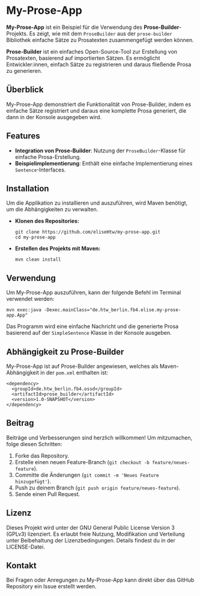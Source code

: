 # My-Prose-App

**My-Prose-App** ist ein Beispiel für die Verwendung des **Prose-Builder**-Projekts. 
Es zeigt, wie mit dem `ProseBuilder` aus der `prose-builder` Bibliothek einfache 
Sätze zu Prosatexten zusammengefügt werden können.

**Prose-Builder** ist ein einfaches Open-Source-Tool zur Erstellung von Prosatexten, 
basierend auf importierten Sätzen. Es ermöglicht Entwickler:innen, einfach Sätze zu 
registrieren und daraus fließende Prosa zu generieren.

## Überblick

My-Prose-App demonstriert die Funktionalität von Prose-Builder, indem es einfache Sätze
registriert und daraus eine komplette Prosa generiert, die dann in der Konsole 
ausgegeben wird.

## Features

- **Integration von Prose-Builder**: Nutzung der `ProseBuilder`-Klasse für einfache 
Prosa-Erstellung.
- **Beispielimplementierung**: Enthält eine einfache Implementierung eines 
`Sentence`-Interfaces.

## Installation

Um die Applikation zu installieren und auszuführen, wird Maven benötigt, 
um die Abhängigkeiten zu verwalten. 

- **Klonen des Repositories:**

  ```shell
  git clone https://github.com/eliseHtw/my-prose-app.git
  cd my-prose-app
  ```

- **Erstellen des Projekts mit Maven:**

  ```shell
  mvn clean install
  ```

## Verwendung

Um My-Prose-App auszuführen, kann der folgende Befehl im Terminal verwendet werden:

```shell
mvn exec:java -Dexec.mainClass="de.htw_berlin.fb4.elise.my-prose-app.App"
```

Das Programm wird eine einfache Nachricht und die generierte Prosa basierend auf der 
`SimpleSentence` Klasse in der Konsole ausgeben.

## Abhängigkeit zu Prose-Builder

My-Prose-App ist auf Prose-Builder angewiesen, welches als Maven-Abhängigkeit in der 
`pom.xml` enthalten ist:

```shell
<dependency>
  <groupId>de.htw_berlin.fb4.ossd</groupId>
  <artifactId>prose_builder</artifactId>
  <version>1.0-SNAPSHOT</version>
</dependency>
```


## Beitrag

Beiträge und Verbesserungen sind herzlich willkommen! Um mitzumachen, folge diesen 
Schritten:

1. Forke das Repository.
2. Erstelle einen neuen Feature-Branch (`git checkout -b feature/neues-feature`).
3. Committe die Änderungen (`git commit -m 'Neues Feature hinzugefügt'`).
4. Push zu deinem Branch (`git push origin feature/neues-feature`).
5. Sende einen Pull Request.


## Lizenz

Dieses Projekt wird unter der GNU General Public License Version 3 (GPLv3) lizenziert. 
Es erlaubt freie Nutzung, Modifikation und Verteilung unter Beibehaltung der 
Lizenzbedingungen. Details findest du in der LICENSE-Datei.

## Kontakt

Bei Fragen oder Anregungen zu My-Prose-App kann direkt über das GitHub Repository 
ein Issue erstellt werden.